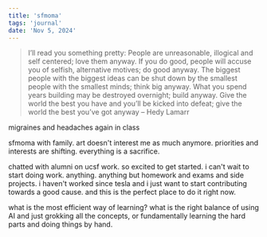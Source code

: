 ```yaml
---
title: 'sfmoma'
tags: 'journal'
date: 'Nov 5, 2024'
---
```


> I’ll read you something pretty: People are unreasonable, illogical and self centered; love them anyway. If you do good, people will accuse you of selfish, alternative motives; do good anyway. The biggest people with the biggest ideas can be shut down by the smallest people with the smallest minds; think big anyway. What you spend years building may be destroyed overnight; build anyway. Give the world the best you have and you’ll be kicked into defeat; give the world the best you’ve got anyway
> – Hedy Lamarr

migraines and headaches again in class

sfmoma with family. art doesn't interest me as much anymore. priorities and interests are shifting. everything is a sacrifice.

chatted with alumni on ucsf work. so excited to get started. i can't wait to start doing work. anything. anything but homework and exams and side projects. i haven't worked since tesla and i just want to start contributing towards a good cause. and this is the perfect place to do it right now.

what is the most efficient way of learning? what is the right balance of using AI and just grokking all the concepts, or fundamentally learning the hard parts and doing things by hand.
